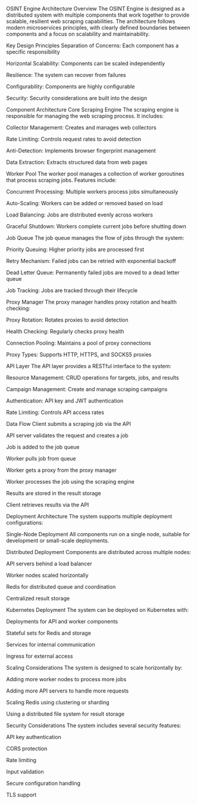 OSINT Engine Architecture
Overview
The OSINT Engine is designed as a distributed system with multiple components that work together to provide scalable, resilient web scraping capabilities. The architecture follows modern microservices principles, with clearly defined boundaries between components and a focus on scalability and maintainability.

Key Design Principles
Separation of Concerns: Each component has a specific responsibility

Horizontal Scalability: Components can be scaled independently

Resilience: The system can recover from failures

Configurability: Components are highly configurable

Security: Security considerations are built into the design

Component Architecture
Core Scraping Engine
The scraping engine is responsible for managing the web scraping process. It includes:

Collector Management: Creates and manages web collectors

Rate Limiting: Controls request rates to avoid detection

Anti-Detection: Implements browser fingerprint management

Data Extraction: Extracts structured data from web pages

Worker Pool
The worker pool manages a collection of worker goroutines that process scraping jobs. Features include:

Concurrent Processing: Multiple workers process jobs simultaneously

Auto-Scaling: Workers can be added or removed based on load

Load Balancing: Jobs are distributed evenly across workers

Graceful Shutdown: Workers complete current jobs before shutting down

Job Queue
The job queue manages the flow of jobs through the system:

Priority Queuing: Higher priority jobs are processed first

Retry Mechanism: Failed jobs can be retried with exponential backoff

Dead Letter Queue: Permanently failed jobs are moved to a dead letter queue

Job Tracking: Jobs are tracked through their lifecycle

Proxy Manager
The proxy manager handles proxy rotation and health checking:

Proxy Rotation: Rotates proxies to avoid detection

Health Checking: Regularly checks proxy health

Connection Pooling: Maintains a pool of proxy connections

Proxy Types: Supports HTTP, HTTPS, and SOCKS5 proxies

API Layer
The API layer provides a RESTful interface to the system:

Resource Management: CRUD operations for targets, jobs, and results

Campaign Management: Create and manage scraping campaigns

Authentication: API key and JWT authentication

Rate Limiting: Controls API access rates

Data Flow
Client submits a scraping job via the API

API server validates the request and creates a job

Job is added to the job queue

Worker pulls job from queue

Worker gets a proxy from the proxy manager

Worker processes the job using the scraping engine

Results are stored in the result storage

Client retrieves results via the API

Deployment Architecture
The system supports multiple deployment configurations:

Single-Node Deployment
All components run on a single node, suitable for development or small-scale deployments.

Distributed Deployment
Components are distributed across multiple nodes:

API servers behind a load balancer

Worker nodes scaled horizontally

Redis for distributed queue and coordination

Centralized result storage

Kubernetes Deployment
The system can be deployed on Kubernetes with:

Deployments for API and worker components

Stateful sets for Redis and storage

Services for internal communication

Ingress for external access

Scaling Considerations
The system is designed to scale horizontally by:

Adding more worker nodes to process more jobs

Adding more API servers to handle more requests

Scaling Redis using clustering or sharding

Using a distributed file system for result storage

Security Considerations
The system includes several security features:

API key authentication

CORS protection

Rate limiting

Input validation

Secure configuration handling

TLS support
